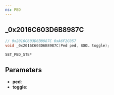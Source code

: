 ```yaml
---
ns: PED
---
```

## _0x2016C603D6B8987C

```c
// 0x2016C603D6B8987C 0xA6F2C057
void _0x2016C603D6B8987C(Ped ped, BOOL toggle);
```

```
SET_PED_STE*
```

## Parameters
* **ped**: 
* **toggle**: 

